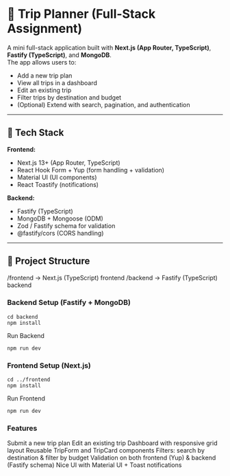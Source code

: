 # 🧳 Trip Planner (Full-Stack Assignment)

A mini full-stack application built with **Next.js (App Router, TypeScript)**, **Fastify (TypeScript)**, and **MongoDB**.  
The app allows users to:

- Add a new trip plan
- View all trips in a dashboard
- Edit an existing trip
- Filter trips by destination and budget
- (Optional) Extend with search, pagination, and authentication

---

## 🚀 Tech Stack

**Frontend:**

- Next.js 13+ (App Router, TypeScript)
- React Hook Form + Yup (form handling + validation)
- Material UI (UI components)
- React Toastify (notifications)

**Backend:**

- Fastify (TypeScript)
- MongoDB + Mongoose (ODM)
- Zod / Fastify schema for validation
- @fastify/cors (CORS handling)

---

## 📂 Project Structure

/frontend → Next.js (TypeScript) frontend
/backend → Fastify (TypeScript) backend

### Backend Setup (Fastify + MongoDB)

```
cd backend
npm install
```

Run Backend

```
npm run dev
```

### Frontend Setup (Next.js)

```
cd ../frontend
npm install
```

Run Frontend

```
npm run dev
```

### Features

Submit a new trip plan
Edit an existing trip
Dashboard with responsive grid layout
Reusable TripForm and TripCard components
Filters: search by destination & filter by budget
Validation on both frontend (Yup) & backend (Fastify schema)
Nice UI with Material UI + Toast notifications
